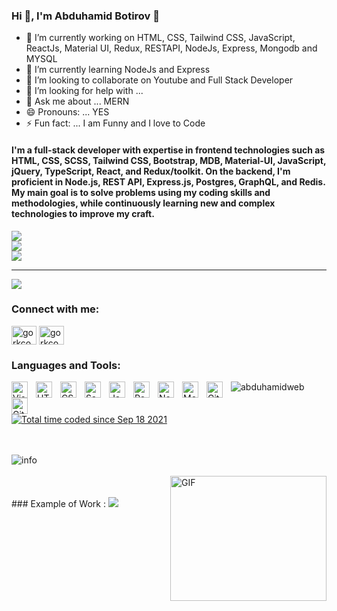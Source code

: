  ### Hi 👋, I'm Abduhamid Botirov 👋
 
- 🔭 I’m currently working on HTML, CSS, Tailwind CSS, JavaScript, ReactJs, Material UI, Redux, RESTAPI, NodeJs, Express, Mongodb and MYSQL 
- 🌱 I’m currently learning NodeJs and Express 
- 👯 I’m looking to collaborate on Youtube and Full Stack Developer
- 🤔 I’m looking for help with ...
- 💬 Ask me about ... MERN
- 😄 Pronouns: ... YES
- ⚡ Fun fact: ... I am Funny and I love to Code

#### I'm a full-stack developer with expertise in frontend technologies such as HTML, CSS, SCSS, Tailwind CSS, Bootstrap, MDB, Material-UI, JavaScript, jQuery, TypeScript, React, and Redux/toolkit. On the backend, I'm proficient in Node.js, REST API, Express.js, Postgres, GraphQL, and Redis. My main goal is to solve problems using my coding skills and methodologies, while continuously learning new and complex technologies to improve my craft.


![](https://github-readme-stats.vercel.app/api?username=abduhamidweb&theme=radical&hide_border=false&include_all_commits=false&count_private=false)<br/>
![](https://github-readme-streak-stats.herokuapp.com/?user=abduhamidweb&theme=radical&hide_border=false)<br/>
![](https://github-readme-stats.vercel.app/api/top-langs/?username=abduhamidweb&theme=radical&hide_border=false&include_all_commits=false&count_private=false&layout=compact)

---
[![](https://visitcount.itsvg.in/api?id=abduhamidweb&icon=0&color=0)](https://visitcount.itsvg.in)

 
### Connect with me:
<p align="left">
<a href="https://fb.com" target="blank"><img align="center" src="https://raw.githubusercontent.com/rahuldkjain/github-profile-readme-generator/master/src/images/icons/Social/facebook.svg" alt="gorkcoder484" height="30" width="40" /></a>
<a href="https://instagram.com/" target="blank"><img align="center" src="https://raw.githubusercontent.com/rahuldkjain/github-profile-readme-generator/master/src/images/icons/Social/instagram.svg" alt="gorkcoder484" height="30" width="40" /></a>
</p>
 
 
### Languages and Tools:
<img align="left" alt="Visual Studio Code" width="26px" src="https://cdn.jsdelivr.net/gh/devicons/devicon/icons/vscode/vscode-original.svg" style="padding-right:10px;" />
<img align="left" alt="HTML5" width="26px" src="https://cdn.jsdelivr.net/gh/devicons/devicon/icons/html5/html5-original.svg" style="padding-right:10px;" />
<img align="left" alt="CSS3" width="26px" src="https://cdn.jsdelivr.net/gh/devicons/devicon/icons/css3/css3-original.svg" style="padding-right:10px;" />
<img align="left" alt="Sass" width="26px" src="https://cdn.jsdelivr.net/gh/devicons/devicon/icons/sass/sass-original.svg" style="padding-right:10px;" /> 
<img align="left" alt="JavaScript" width="26px" src="https://cdn.jsdelivr.net/gh/devicons/devicon/icons/javascript/javascript-original.svg" style="padding-right:10px;" />
<img align="left" alt="React" width="26px" src="https://cdn.jsdelivr.net/gh/devicons/devicon/icons/react/react-original.svg" style="padding-right:10px;" />
<img align="left" alt="Node.js" width="26px" src="https://cdn.jsdelivr.net/gh/devicons/devicon/icons/nodejs/nodejs-original.svg" style="padding-right:10px;" />
<img align="left" alt="MongoDB" width="26px" src="https://cdn.jsdelivr.net/gh/devicons/devicon/icons/mongodb/mongodb-original.svg" style="padding-right:10px;" />
<img align="left" alt="Git" width="26px" src="https://cdn.jsdelivr.net/gh/devicons/devicon/icons/git/git-original.svg" style="padding-right:10px;" />
<img align="left" alt="GitHub" width="26px" src="https://user-images.githubusercontent.com/3369400/139447912-e0f43f33-6d9f-45f8-be46-2df5bbc91289.png" style="padding-right:1000px;" />
<p> 
<img src="https://komarev.com/ghpvc/?username=abduhamidweb&color=brightgreen" alt="abduhamidweb"/>
<a href="https://wakatime.com/@4e5f859d-4a72-40d4-b9f2-7466701f3c27"><img src="https://wakatime.com/badge/user/4e5f859d-4a72-40d4-b9f2-7466701f3c27.svg" alt="Total time coded since Sep 18 2021" /></a>
</p>
<br />
<br />
<img src="https://github-profile-summary-cards.vercel.app/api/cards/profile-details?username=abduhamidweb&theme=github_dark" alt="info">
<br />
<br />
<img align="right" alt="GIF" src="https://user-images.githubusercontent.com/5355808/139111924-210cc6fa-9fb1-4dac-929d-6324a5836a92.gif" width="250" height="200" />
<br />
<br />
### Example of Work :
<img src ="https://user-images.githubusercontent.com/67497228/170875693-ddaae788-f1c2-4b30-bfa2-bd97755a4805.gif"  />

 
 


<!-- Managing your profile README -->
<!-- https://docs.github.com/en/account-and-profile/setting-up-and-managing-your-github-profile/customizing-your-profile/managing-your-profile-readme --> 

<!-- ![Welcome!](86T4GWHN.gif)



[![Top Langs](https://github-readme-stats.vercel.app/api/top-langs/?username=firdavsDev&theme=github_dark&show_icons=true)](https://github.com/firdavsDev/) [![willianrod's wakatime stats](https://github-readme-stats.vercel.app/api/wakatime?username=FirdavsDev&theme=github_dark&layout=compact)](https://wakatime.com/@FirdavsDev)


<img align="right" alt="GIF" src="https://user-images.githubusercontent.com/5355808/139111924-210cc6fa-9fb1-4dac-929d-6324a5836a92.gif" width="250" height="200" />

[![Davron's github stats](https://github-readme-stats.vercel.app/api?username=firdavsDev&theme=github_dark&show_icons=true)](https://github.com/firdavsDev/)

[![GitHub Streak](https://github-readme-streak-stats.herokuapp.com?user=firdavsDev&theme=tokyonight_duo&hide_border=true)](https://github.com/firdavsDev/)

**Back-end**

![Python](https://img.shields.io/badge/-Python-black?style=flat-square&logo=Python)
![Django](https://img.shields.io/badge/-Django-0aad48?style=flat-square&logo=Django)
![Django Rest Framework](https://img.shields.io/badge/DRF-red?style=flat-square&logo=Django)
![FastAPI](https://img.shields.io/badge/-FastAPI-%2300C7B7?style=flat-square&logo=FastAPI)
![Celery](https://img.shields.io/badge/-Celery-%2300C7B7?style=flat-square&logo=Celery)

**Databases**

![Postgresql](https://img.shields.io/badge/-Postgresql-%232c3e50?style=flat-square&logo=Postgresql)
![Redis](https://img.shields.io/badge/-Redis-FCA121?style=flat-square&logo=Redis)
![SQLite](https://img.shields.io/badge/-Sqlite-%232c3e50?style=flat-square&logo=Sqlite)

**Tools**

![Docker](https://img.shields.io/badge/-Docker-46a2f1?style=flat-square&logo=docker&logoColor=white)
![Postman](https://img.shields.io/badge/Postman-FCA121?style=flat-square&logo=postman)

**Contact**

[![Linkedin Badge](https://img.shields.io/badge/-Linkedin-blue?style=flat-square&logo=Linkedin&logoColor=white&link=hhttps:/www.linkedin.com/in/davronbek-boltayev)](https://www.linkedin.com/in/davronbek-boltayev/)
[![Gmail Badge](https://img.shields.io/badge/-Gmail-c14438?style=flat-square&logo=Gmail&logoColor=white&link=mailto:davronbekboltayev777@gmail.com)](mailto:davronbekboltayev777@gmail.com)
[![Telegram Badge](https://img.shields.io/badge/-Telegram-blue?style=flat-square&logo=Telegram&logoColor=white&link=https://t.me/firdavs_dev)](https://t.me/firdavs_dev)

<p> 
<img src="https://komarev.com/ghpvc/?username=firdavsDev&color=brightgreen" alt="firdavsDev"/>
<a href="https://wakatime.com/@4e5f859d-4a72-40d4-b9f2-7466701f3c27"><img src="https://wakatime.com/badge/user/4e5f859d-4a72-40d4-b9f2-7466701f3c27.svg" alt="Total time coded since Sep 18 2021" /></a>
</p>

<br>

<img src="https://github-profile-trophy.vercel.app/?username=firdavsDev&margin-w=5&theme=radical" alt="info" />

------------
GitMemory: https://gitmemory.com/firdavsDev

![Snake animation](https://github.com/mirsaid-mirzohidov/mirsaid-mirzohidov/blob/output/github-contribution-grid-snake.svg)
 -->


